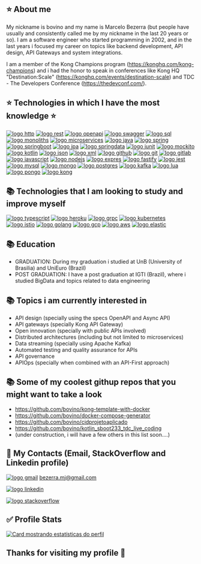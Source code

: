 <!--
PARABENS!!! Você encontrou Rick Astley. 
A partir de agora ele:
nunca vai desistir de você,
nunca vai te desapontar, 
nunca vai te trair e te deixar,
nunca vai te fazer chorar,
nunca vai dizer adeus,
nunca vai mentir e te magoar.
 
⠀⠀⠀⠀⠀⠀⠀⠀⠀⠀⠀⠀⣀⡀⠀⠀⠀⠀⠀⠀⠀⠀⠀⠀⠀⠀⠀⠀⠀⠀⠀⠀⠀⠀
⠀⠀⠀⠀⠀⠀⠀⠀⢀⣶⣿⣿⣿⣿⣿⣄⠀⠀⠀⠀⠀⠀⠀⠀⠀⠀⠀⠀⠀⠀⠀⠀⠀⠀
⠀⠀⠀⠀⠀⠀⠀⢀⣿⣿⣿⠿⠟⠛⠻⣿⠆⠀⠀⠀⠀⠀⠀⠀⠀⠀⠀⠀⠀⠀⠀⠀⠀⠀
⠀⠀⠀⠀⠀⠀⠀⢸⣿⣿⣿⣆⣀⣀⠀⣿⠂⠀⠀⠀⠀⠀⠀⠀⠀⠀⠀⠀⠀⠀⠀⠀⠀⠀
⠀⠀⠀⠀⠀⠀⠀⢸⠻⣿⣿⣿⠅⠛⠋⠈⠀⠀⠀⠀⠀⠀⠀⠀⠀⠀⠀⠀⠀⠀⠀⠀⠀⠀
⠀⠀⠀⠀⠀⠀⠀⠘⢼⣿⣿⣿⣃⠠⠀⠀⠀⠀⠀⠀⠀⠀⠀⠀⠀⠀⠀⠀⠀⠀⠀⠀⠀⠀
⠀⠀⠀⠀⠀⠀⠀⠀⠀⣿⣿⣟⡿⠃⠀⠀⠀⠀⠀⠀⠀⠀⠀⠀⠀⠀⠀⠀⠀⠀⠀⠀⠀⠀
⠀⠀⠀⠀⠀⠀⠀⠀⠀⣛⣛⣫⡄⠀⢸⣦⣀⠀⠀⠀⠀⠀⠀⠀⠀⠀⠀⠀⠀⠀⠀⠀⠀⠀
⠀⠀⠀⢀⣠⣴⣾⡆⠸⣿⣿⣿⡷⠂⠨⣿⣿⣿⣿⣶⣦⣤⣀⠀⠀⠀⠀⠀⠀⠀⠀⠀⠀⠀
⠀⣤⣾⣿⣿⣿⣿⡇⢀⣿⡿⠋⠁⢀⡶⠪⣉⢸⣿⣿⣿⣿⣿⣇⠀⠀⠀⠀⠀⠀⠀⠀⠀⠀
⢀⣿⣿⣿⣿⣿⣿⣿⣿⡏⢸⣿⣷⣿⣿⣷⣦⡙⣿⣿⣿⣿⣿⡏⠀⠀⠀⠀⠀⠀⠀⠀⠀⠀
⠈⣿⣿⣿⣿⣿⣿⣿⣿⣇⢸⣿⣿⣿⣿⣿⣷⣦⣿⣿⣿⣿⣿⡇⠀⠀⠀⠀⠀⠀⠀⠀⠀⠀
⢠⣿⣿⣿⣿⣿⣿⣿⣿⣿⣿⣿⣿⣿⣿⣿⣿⣿⣿⣿⣿⣿⣿⡇⠀⠀⠀⠀⠀⠀⠀⠀⠀⠀
⢸⣿⣿⣿⣿⣿⣿⣿⣿⣿⣿⣿⣿⣿⣿⣿⣿⣿⣿⣿⣿⣿⣿⣿⣄⠀⠀⠀⠀⠀⠀⠀⠀⠀
⠸⣿⣿⣿⣿⣿⣿⣿⣿⣿⣿⣿⣿⣿⣿⣿⣿⣿⣿⣿⣿⣿⣿⣿⣿⠀⠀⠀⠀⠀⠀⠀⠀⠀
⣠⣿⣿⣿⣿⣿⣿⣿⣿⣿⣿⣿⣿⣿⣿⣿⣿⣿⣿⣿⣿⣿⣿⣿⡿⠀⠀⠀⠀⠀⠀⠀⠀⠀
⣿⣿⣿⣿⣿⣿⣿⣿⣿⣿⣿⣿⣿⣿⣿⣿⣿⣿⣿⣿⣿⣿⣿⣿⠃⠀⠀⠀⠀⠀⠀⠀⠀⠀
⢹⣿⣵⣾⣿⣿⣿⣿⣿⣿⣿⣿⣿⣿⣿⣿⣿⣿⣿⣿⣿⣿⣯⡁⠀⠀⠀
-->
## :star: About me ##
My nickname is bovino and my name is Marcelo Bezerra (but people have usually and consistently called me by my nickname in the last 20 years or so). 
I am a software engineer who started programming in 2002, and in the last years i focused my career on topics like backend development, API design, API Gateways and system integrations. 

I am a member of the Kong Champions program (https://konghq.com/kong-champions) and i had the honor to speak in conferences like Kong HQ "Destination:Scale" (https://konghq.com/events/destination-scale) 
and TDC - The Developers Conference (https://thedevconf.com/). 

## :star: Technologies in which I have the most knowledge :star: ##

[![logo http](https://img.shields.io/badge/HTTP-5E5C5C?style=for-the-badge&logo=http&logoColor=white)](#)
[![logo rest](https://img.shields.io/badge/REST-5E5C5C?style=for-the-badge&logo=rest&logoColor=white)](#)
[![logo openapi](https://img.shields.io/badge/OpenAPI-5E5C5C?style=for-the-badge&logo=open-api&logoColor=white)](#)
[![logo swagger](https://img.shields.io/badge/Swagger-5E5C5C?style=for-the-badge&logo=swagger&logoColor=white)](#)
[![logo sql](https://img.shields.io/badge/SQL-5E5C5C?style=for-the-badge&logo=sql&logoColor=white)](#)
[![logo monoliths](https://img.shields.io/badge/Monoliths-5E5C5C?style=for-the-badge&logo=monoliths&logoColor=white)](#)
[![logo microservices](https://img.shields.io/badge/MicroServices-6DB33F?style=for-the-badge&logo=microservices&logoColor=white)](#)
[![logo java](https://img.shields.io/badge/Java-ED8B00?style=for-the-badge&logo=java&logoColor=white)](#)
[![logo spring](https://img.shields.io/badge/Spring-6DB33F?style=for-the-badge&logo=spring&logoColor=white)](#)
[![logo springboot](https://img.shields.io/badge/Spring_Boot-F2F4F9?style=for-the-badge&logo=spring-boot)](#)
[![logo jpa](https://img.shields.io/badge/JPA-F2F4F9?style=for-the-badge&logo=jpa)](#)
[![logo springdata](https://img.shields.io/badge/SpringData-F2F4F9?style=for-the-badge&logo=spring-data)](#)
[![logo junit](https://img.shields.io/badge/JUnit-F2F4F9?style=for-the-badge&logo=junit)](#)
[![logo mockito](https://img.shields.io/badge/Mockito-F2F4F9?style=for-the-badge&logo=mockito)](#)
[![logo kotlin](https://img.shields.io/badge/Kotlin-ED8B00?style=for-the-badge&logo=kotlin&logoColor=white)](#)
[![logo json](https://img.shields.io/badge/json-5E5C5C?style=for-the-badge&logo=json&logoColor=white)](#)
[![logo xml](https://img.shields.io/badge/xml-5E5C5C?style=for-the-badge&logo=xml&logoColor=white)](#)
[![logo github](https://img.shields.io/badge/GitHub-100000?style=for-the-badge&logo=github&logoColor=white)](#)
[![logo git](https://img.shields.io/badge/Git-100000?style=for-the-badge&logo=git&logoColor=white)](#)
[![logo gitlab](https://img.shields.io/badge/GitLab-100000?style=for-the-badge&logo=gitlab&logoColor=white)](#)
[![logo javascript](https://img.shields.io/badge/JavaScript-F7DF1E?style=for-the-badge&logo=javascript&logoColor=black)](#)
[![logo nodejs](https://img.shields.io/badge/Node.js-339933?style=for-the-badge&logo=nodedotjs&logoColor=white)](#)
[![logo expres](https://img.shields.io/badge/Express-5E5C5C?style=for-the-badge&logo=express&logoColor=white)](#)
[![logo fastify](https://img.shields.io/badge/Fastify-5E5C5C?style=for-the-badge&logo=fastify&logoColor=white)](#)
[![logo jest](https://img.shields.io/badge/Jest-5E5C5C?style=for-the-badge&logo=jest&logoColor=white)](#)
[![logo mysql](https://img.shields.io/badge/MySQL-00000F?style=for-the-badge&logo=mysql&logoColor=white)](#)
[![logo mongo](https://img.shields.io/badge/MongoDB-4EA94B?style=for-the-badge&logo=mongodb&logoColor=white)](#)
[![logo postgres](https://img.shields.io/badge/PostgreSQL-316192?style=for-the-badge&logo=postgresql&logoColor=white)](#)
[![logo kafka](https://img.shields.io/badge/Apache_Kafka-231F20?style=for-the-badge&logo=apache-kafka&logoColor=white)](#)
[![logo lua](https://img.shields.io/badge/LUA-5E5C5C?style=for-the-badge&logo=lua&logoColor=white)](#)
[![logo pongo](https://img.shields.io/badge/Pongo-5E5C5C?style=for-the-badge&logo=pongo&logoColor=white)](#)
[![logo kong](https://img.shields.io/badge/KONGAPIGATEWAY-5E5C5C?style=for-the-badge&logo=kong&logoColor=white)](#)

## :books: Technologies that I am looking to study and improve myself ##

[![logo typescript](https://img.shields.io/badge/TypeScript-007ACC?style=for-the-badge&logo=typescript&logoColor=white)](#)
[![logo heroku](https://img.shields.io/badge/Heroku-430098?style=for-the-badge&logo=heroku&logoColor=white)](#)
[![logo grpc](https://img.shields.io/badge/GRPC-007ACC?style=for-the-badge&logo=grpc&logoColor=white)](#)
[![logo kubernetes](https://img.shields.io/badge/Kubernetes-430098?style=for-the-badge&logo=kubernetes&logoColor=white)](#)
[![logo istio](https://img.shields.io/badge/ISTIO-007ACC?style=for-the-badge&logo=istio&logoColor=white)](#)
[![logo golang](https://img.shields.io/badge/Go-00ADD8?style=for-the-badge&logo=go&logoColor=white)](#)
[![logo gcp](https://img.shields.io/badge/Google_Cloud-4285F4?style=for-the-badge&logo=google-cloud&logoColor=white)](#)
[![logo aws](https://img.shields.io/badge/Amazon_AWS-FF9900?style=for-the-badge&logo=amazonaws&logoColor=white)](#)
[![logo elastic](https://img.shields.io/badge/Elastic_Search-005571?style=for-the-badge&logo=elasticsearch&logoColor=white)](#)

## :books: Education ##

- GRADUATION: During my graduation i studied at UnB (University of Brasilia) and UniEuro (Brazil)
- POST GRADUATION: I have a post graduation at IGTI (Brazil), where i studied BigData and topics related to data engineering

## :books: Topics i am currently interested in ##

- API design (specially using the specs OpenAPI and Async API)
- API gateways (specially Kong API Gateway)
- Open innovation (specially with public APIs involved)
- Distributed architectures (including but not limited to microservices)
- Data streaming (specially using Apache Kafka)
- Automated testing and quality assurance for APIs
- API governance
- APIOps (specially when combined with an API-First approach)

## :books: Some of my coolest githup repos that you might want to take a look ##

- https://github.com/bovino/kong-template-with-docker
- https://github.com/bovino/docker-compose-generator
- https://github.com/bovino/cidprojetoaplicado
- https://github.com/bovino/kotlin_sboot233_tdc_live_coding
- (under construction, i will have a few others in this list soon....)

## 📱 My Contacts (Email, StackOverflow and Linkedin profile) ##

[![logo gmail](https://img.shields.io/badge/Gmail-D14836?style=for-the-badge&logo=gmail&logoColor=white)](mailto:bezerra.mj@gmail.com) bezerra.mj@gmail.com

[![logo linkedin](https://img.shields.io/badge/Linkedin-007ACC?style=for-the-badge&logo=linkedin&logoColor=white)](https://www.linkedin.com/in/bovino/)

[![logo stackoverflow](https://img.shields.io/badge/StackOverFlow-F2F4F9?style=for-the-badge&logo=stackoverflow&logoColor=red)](https://stackoverflow.com/users/2769667/bovino-marcelo-bezerra)

## :white_check_mark: Profile Stats ##

[![Card mostrando estatísticas do perfil](https://github-profile-summary-cards.vercel.app/api/cards/profile-details?username=bovino&theme=solarized_dark)](#)

## Thanks for visiting my profile :wave: